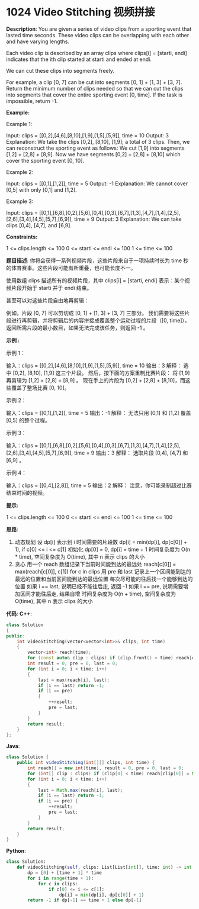 # 1024 Video Stitching 视频拼接

__Description__:
You are given a series of video clips from a sporting event that lasted time seconds. These video clips can be overlapping with each other and have varying lengths.

Each video clip is described by an array clips where clips[i] = [starti, endi] indicates that the ith clip started at starti and ended at endi.

We can cut these clips into segments freely.

For example, a clip [0, 7] can be cut into segments [0, 1] + [1, 3] + [3, 7].
Return the minimum number of clips needed so that we can cut the clips into segments that cover the entire sporting event [0, time]. If the task is impossible, return -1.

__Example:__

Example 1:

Input: clips = [[0,2],[4,6],[8,10],[1,9],[1,5],[5,9]], time = 10
Output: 3
Explanation: We take the clips [0,2], [8,10], [1,9]; a total of 3 clips.
Then, we can reconstruct the sporting event as follows:
We cut [1,9] into segments [1,2] + [2,8] + [8,9].
Now we have segments [0,2] + [2,8] + [8,10] which cover the sporting event [0, 10].

Example 2:

Input: clips = [[0,1],[1,2]], time = 5
Output: -1
Explanation: We cannot cover [0,5] with only [0,1] and [1,2].

Example 3:

Input: clips = [[0,1],[6,8],[0,2],[5,6],[0,4],[0,3],[6,7],[1,3],[4,7],[1,4],[2,5],[2,6],[3,4],[4,5],[5,7],[6,9]], time = 9
Output: 3
Explanation: We can take clips [0,4], [4,7], and [6,9].

__Constraints:__

1 <= clips.length <= 100
0 <= starti <= endi <= 100
1 <= time <= 100

__题目描述__:
你将会获得一系列视频片段，这些片段来自于一项持续时长为 time 秒的体育赛事。这些片段可能有所重叠，也可能长度不一。

使用数组 clips 描述所有的视频片段，其中 clips[i] = [starti, endi] 表示：某个视频片段开始于 starti 并于 endi 结束。

甚至可以对这些片段自由地再剪辑：

例如，片段 [0, 7] 可以剪切成 [0, 1] + [1, 3] + [3, 7] 三部分。
我们需要将这些片段进行再剪辑，并将剪辑后的内容拼接成覆盖整个运动过程的片段（[0, time]）。返回所需片段的最小数目，如果无法完成该任务，则返回 -1 。

__示例 :__

示例 1：

输入：clips = [[0,2],[4,6],[8,10],[1,9],[1,5],[5,9]], time = 10
输出：3
解释：
选中 [0,2], [8,10], [1,9] 这三个片段。
然后，按下面的方案重制比赛片段：
将 [1,9] 再剪辑为 [1,2] + [2,8] + [8,9] 。
现在手上的片段为 [0,2] + [2,8] + [8,10]，而这些覆盖了整场比赛 [0, 10]。

示例 2：

输入：clips = [[0,1],[1,2]], time = 5
输出：-1
解释：
无法只用 [0,1] 和 [1,2] 覆盖 [0,5] 的整个过程。

示例 3：

输入：clips = [[0,1],[6,8],[0,2],[5,6],[0,4],[0,3],[6,7],[1,3],[4,7],[1,4],[2,5],[2,6],[3,4],[4,5],[5,7],[6,9]], time = 9
输出：3
解释：
选取片段 [0,4], [4,7] 和 [6,9] 。

示例 4：

输入：clips = [[0,4],[2,8]], time = 5
输出：2
解释：
注意，你可能录制超过比赛结束时间的视频。

__提示:__

1 <= clips.length <= 100
0 <= starti <= endi <= 100
1 <= time <= 100

__思路__:

1. 动态规划
设 dp[i] 表示到 i 时间需要的片段数
dp[i] = min(dp[i], dp[c[0]] + 1), if c[0] <= i <= c[1]
初始化 dp[0] = 0, dp[i] = time + 1
时间复杂度为 O(n * time), 空间复杂度为 O(time), 其中 n 表示 clips 的大小
2. 贪心
用一个 reach 数组记录下当前时间能到达的最远处
reach[c[0]] = max(reach[c[0]], c[1]) for c in clips
用 pre 和 last 记录上一个区间能到达的最远的位置和当前区间能到达的最远位置
每次尽可能的往后找一个能够到达的位置
如果 i == last, 说明已经不能往后走, 返回 -1
如果 i == pre, 说明需要增加区间才能往后走, 结果自增
时间复杂度为 O(n + time), 空间复杂度为 O(time), 其中 n 表示 clips 的大小

__代码__:
__C++__:

```C++
class Solution 
{
public:
    int videoStitching(vector<vector<int>>& clips, int time) 
    {
        vector<int> reach(time);
        for (const auto& clip : clips) if (clip.front() < time) reach[clip.front()] = max(reach[clip.front()], clip.back());
        int result = 0, pre = 0, last = 0;
        for (int i = 0; i < time; i++) 
        {
            last = max(reach[i], last);
            if (i == last) return -1;
            if (i == pre) 
            {
                ++result;
                pre = last;
            }
        }
        return result;
    }
};
```

__Java__:

```Java
class Solution {
    public int videoStitching(int[][] clips, int time) {
        int reach[] = new int[time], result = 0, pre = 0, last = 0;
        for (int[] clip : clips) if (clip[0] < time) reach[clip[0]] = Math.max(reach[clip[0]], clip[1]);
        for (int i = 0; i < time; i++) 
        {
            last = Math.max(reach[i], last);
            if (i == last) return -1;
            if (i == pre) {
                ++result;
                pre = last;
            }
        }
        return result;
    }
}
```

__Python__:

```Python
class Solution:
    def videoStitching(self, clips: List[List[int]], time: int) -> int:
        dp = [0] + [time + 1] * time
        for i in range(time + 1):
            for c in clips:
                if c[0] <= i <= c[1]:
                    dp[i] = min(dp[i], dp[c[0]] + 1)
        return -1 if dp[-1] == time + 1 else dp[-1]
```
